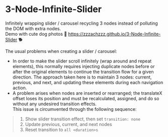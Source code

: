 # 3-Node-Infinite-Slider
Infinitely wrapping slider / carousel recycling 3 nodes instead of polluting the DOM with extra nodes.  
Demo with cute dog photos :dog: https://zzzachzzz.github.io/3-Node-Infinite-Slider :dog2:

The usual problems when creating a slider / carousel:
- In order to make the slider scroll infinitely (wrap around and repeat elements), this normally requires injecting duplicate nodes before or after the original elements to continue the transition flow for a given direction. The approach taken here is to maintain 3 nodes: current, previous, and next, and updating these elements during each navigation action.
- A problem arises when nodes are inserted or rearranged; the translateX offset loses its position and must be recalculated, assigned, and do so without any undesired transition effects.  
This issue is circumvented through the following sequence:
> 1. Show slider transition effect, then set `transition: none`
> 2. Update previous, current, and next nodes
> 3. Reset transition to `all <duration>s`
